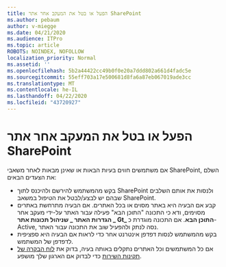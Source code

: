 ```yaml
---
title: הפעל או בטל את המעקב אחר אתר SharePoint
ms.author: pebaum
author: v-miegge
ms.date: 04/21/2020
ms.audience: ITPro
ms.topic: article
ROBOTS: NOINDEX, NOFOLLOW
localization_priority: Normal
ms.assetid: ''
ms.openlocfilehash: 5b2a44422cc49b0f0e20a7ddd802a661d4fadc5e
ms.sourcegitcommit: 55eff703a17e500681d8fa6a87eb067019ade3cc
ms.translationtype: MT
ms.contentlocale: he-IL
ms.lasthandoff: 04/22/2020
ms.locfileid: "43720927"
---
```

# <a name="follow-or-un-follow-a-sharepoint-site"></a>הפעל או בטל את המעקב אחר אתר SharePoint

אם משתמשים חווים בעיות הבאות או שאינן מבאות לאחר משאבי SharePoint, השלם את הצעדים הבאים:

* בקש מהמשתמש להירשם ולהיכנס לתוך SharePoint ולנסות את אותם השלבים שבהם יש לבצע/לבטל את הטיפול במשאב SharePoint.
* קבע אם הבעיה היא באתר מסוים או בכל האתרים. אם הבעיה מתרחשת באתרים מסוימים, ודא כי התכונה "התוכן הבא" פעילה עבור האתר על-ידי מעקב אחר **הגדרות האתר _ שניהול תכונות אתר _ Gt_ התוכן הבא**. אם התכונה מוגדרת כ-Active, נסה לנתק ולהפעיל שוב את התכונה עבור האתר.
* בקש מהמשתמש לנסות דפדפן אינטרנט אחר כדי לראות אם הבעיה היא ספציפית לדפדפן של המשתמש.
* אם כל המשתמשים וכל האתרים נתקלים באותה בעיה, בדוק את [לוח הבקרה של תקינות השירות](https://admin.microsoft.com/AdminPortal/Home#/servicehealth) כדי לבדוק אם הארגון שלך מושפע.
